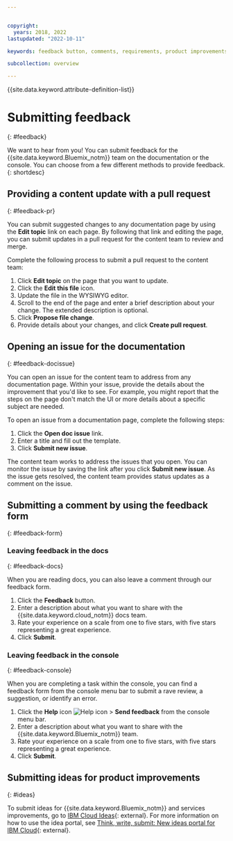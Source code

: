 ```yaml
---


copyright:
  years: 2018, 2022
lastupdated: "2022-10-11"

keywords: feedback button, comments, requirements, product improvements, submit feedback, documentation, console, feedback

subcollection: overview

---
```


{{site.data.keyword.attribute-definition-list}}

# Submitting feedback
{: #feedback}

We want to hear from you! You can submit feedback for the {{site.data.keyword.Bluemix_notm}} team on the documentation or the console. You can choose from a few different methods to provide feedback.
{: shortdesc}

## Providing a content update with a pull request
{: #feedback-pr}

You can submit suggested changes to any documentation page by using the **Edit topic** link on each page. By following that link and editing the page, you can submit updates in a pull request for the content team to review and merge.

Complete the following process to submit a pull request to the content team:

1. Click **Edit topic** on the page that you want to update.
2. Click the **Edit this file** icon.
3. Update the file in the WYSIWYG editor.
4. Scroll to the end of the page and enter a brief description about your change. The extended description is optional.
5. Click **Propose file change**.
6. Provide details about your changes, and click **Create pull request**.

## Opening an issue for the documentation
{: #feedback-docissue}

You can open an issue for the content team to address from any documentation page. Within your issue, provide the details about the improvement that you'd like to see. For example, you might report that the steps on the page don't match the UI or more details about a specific subject are needed.

To open an issue from a documentation page, complete the following steps:

1. Click the **Open doc issue** link.
2. Enter a title and fill out the template.
3. Click **Submit new issue**.

The content team works to address the issues that you open. You can monitor the issue by saving the link after you click **Submit new issue**. As the issue gets resolved, the content team provides status updates as a comment on the issue.

## Submitting a comment by using the feedback form
{: #feedback-form}

### Leaving feedback in the docs
{: #feedback-docs}

When you are reading docs, you can also leave a comment through our feedback form.

1. Click the **Feedback** button.
2. Enter a description about what you want to share with the {{site.data.keyword.cloud_notm}} docs team.
3. Rate your experience on a scale from one to five stars, with five stars representing a great experience.
4. Click **Submit**.

### Leaving feedback in the console
{: #feedback-console}

When you are completing a task within the console, you can find a feedback form from the console menu bar to submit a rave review, a suggestion, or identify an error.

1. Click the **Help** icon ![Help icon](../icons/help.svg "Help") > **Send feedback** from the console menu bar.
1. Enter a description about what you want to share with the {{site.data.keyword.Bluemix_notm}} team.
1. Rate your experience on a scale from one to five stars, with five stars representing a great experience.
1. Click **Submit**.

## Submitting ideas for product improvements
{: #ideas}

To submit ideas for {{site.data.keyword.Bluemix_notm}} and services improvements, go to [IBM Cloud Ideas](https://ibmcloud.ideas.ibm.com/){: external}. For more information on how to use the idea portal, see [Think, write, submit: New ideas portal for IBM Cloud](https://www.ibm.com/blogs/bluemix/2016/10/think-write-submit/){: external}.
